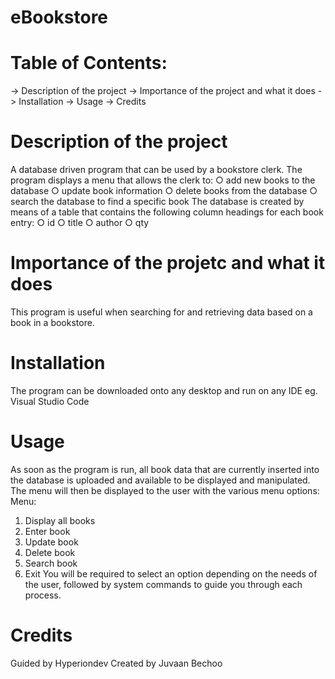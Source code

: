 # eBookstore

# Table of Contents:
  -> Description of the project 
  -> Importance of the project and what it does
  -> Installation
  -> Usage
  -> Credits

# Description of the project
A database driven program that can be used by a bookstore clerk. The program displays a menu that allows the clerk to:
  ○ add new books to the database
  ○ update book information
  ○ delete books from the database
  ○ search the database to find a specific book
The database is created by means of a table that contains the following column headings for each book entry:
  ○ id
  ○ title
  ○ author
  ○ qty
  
# Importance of the projetc and what it does
This program is useful when searching for and retrieving data based on a book in a bookstore.

# Installation
The program can be downloaded onto any desktop and run on any IDE eg. Visual Studio Code

# Usage
As soon as the program is run, all book data that are currently inserted into the database is uploaded and available to be displayed and manipulated.
The menu will then be displayed to the user with the various menu options: 
Menu:
1. Display all books
2. Enter book
3. Update book
4. Delete book
5. Search book
0. Exit
You will be required to select an option depending on the needs of the user, followed by system commands to guide you through each process.

# Credits
Guided by Hyperiondev
Created by Juvaan Bechoo 
